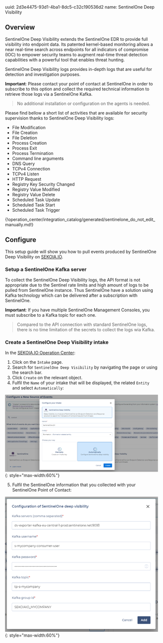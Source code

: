 uuid: 2d3e4475-93d1-4ba1-8dc5-c32c190536d2
name: SentinelOne Deep Visibility

## Overview

SentinelOne Deep Visibility extends the SentinelOne EDR to provide full visibility into endpoint data. Its patented kernel-based monitoring allows a near real-time search across endpoints for all indicators of compromise (IOC) to empower security teams to augment real-time threat detection capabilities with a powerful tool that enables threat hunting.

SentinelOne Deep Visibility logs provides in-depth logs that are useful for detection and investigation purposes.

**Important**: Please contact your point of contact at SentinelOne in order to subscribe to this option and collect the required technical information to retrieve those logs via a SentinelOne Kafka.

> No additional installation or configuration on the agents is needed. 

Please find bellow a short list of activities that are available for security supervision thanks to SentinelOne Deep Visibility logs: 

- File Modification 
- File Creation 
- File Deletion 
- Process Creation 
- Process Exit 
- Process Termination 
- Command line arguments
- DNS Query 
- TCPv4 Connection
- TCPv4 Listen 
- HTTP Request 
- Registry Key Security Changed 
- Registry Value Modified 
- Registry Value Delete 
- Scheduled Task Update 
- Scheduled Task Start 
- Scheduled Task Trigger 

{!operation_center/integration_catalog/generated/sentinelone_do_not_edit_manually.md!}

## Configure

This setup guide will show you how to pull events produced by SentinelOne Deep Visibility on [SEKOIA.IO](https://app.sekoia.io/).

### Setup a SentinelOne Kafka server


To collect the SentinelOne Deep Visibility logs, the API format is not appropriate due to the Sentinel rate limits and high amount of logs to be pulled from SentinelOne instance. 
Thus SentinelOne have a solution using Kafka technology which can be delivered after a subscription with SentinelOne.

**Important**: If you have multiple SentinelOne Management Consoles, you must subscribe to a Kafka topic for each one.

> Compared to the API connection with standard SentinelOne logs, there is no time limitation of the secrets to collect the logs wia Kafka.

### Create a SentinelOne Deep Visibility intake

In the [SEKOIA.IO Operation Center](https://app.sekoia.io/operations/intakes):

1. Click on the `Intake` page.
2. Search for `SentinelOne Deep Visibility` by navigating the page or using the search bar.
3. Click `Create` on the relevant object.
4. Fulfil the `Name` of your intake that will be displayed, the related `Entity` and select `Automatically`:

![SentinelOne Deep Visibility Intake creation](../../../assets/operation_center/integration_catalog/endpoint/sentinelone/sentinelone_dv_edr_auto.png){: style="max-width:60%"}

5. Fulfil the SentinelOne information that you collected with your SentinelOne Point of Contact:

![SentinelOne Deep Visibility secret](../../../assets/operation_center/integration_catalog/endpoint/sentinelone/sentinelone_dv_edr_kafka.png){: style="max-width:60%"}
